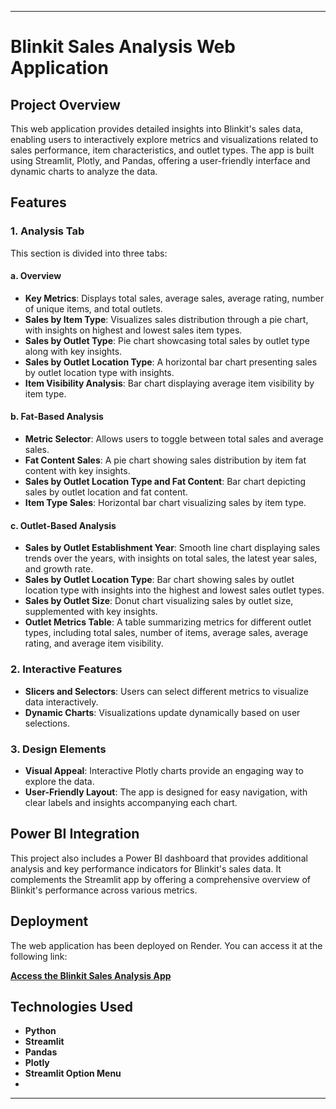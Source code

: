 
---

# Blinkit Sales Analysis Web Application

## Project Overview

This web application provides detailed insights into Blinkit's sales data, enabling users to interactively explore metrics and visualizations related to sales performance, item characteristics, and outlet types. The app is built using Streamlit, Plotly, and Pandas, offering a user-friendly interface and dynamic charts to analyze the data.

## Features

### 1. **Analysis Tab**

This section is divided into three tabs:

#### a. Overview
- **Key Metrics**: Displays total sales, average sales, average rating, number of unique items, and total outlets.
- **Sales by Item Type**: Visualizes sales distribution through a pie chart, with insights on highest and lowest sales item types.
- **Sales by Outlet Type**: Pie chart showcasing total sales by outlet type along with key insights.
- **Sales by Outlet Location Type**: A horizontal bar chart presenting sales by outlet location type with insights.
- **Item Visibility Analysis**: Bar chart displaying average item visibility by item type.

#### b. Fat-Based Analysis
- **Metric Selector**: Allows users to toggle between total sales and average sales.
- **Fat Content Sales**: A pie chart showing sales distribution by item fat content with key insights.
- **Sales by Outlet Location Type and Fat Content**: Bar chart depicting sales by outlet location and fat content.
- **Item Type Sales**: Horizontal bar chart visualizing sales by item type.

#### c. Outlet-Based Analysis
- **Sales by Outlet Establishment Year**: Smooth line chart displaying sales trends over the years, with insights on total sales, the latest year sales, and growth rate.
- **Sales by Outlet Location Type**: Bar chart showing sales by outlet location type with insights into the highest and lowest sales outlet types.
- **Sales by Outlet Size**: Donut chart visualizing sales by outlet size, supplemented with key insights.
- **Outlet Metrics Table**: A table summarizing metrics for different outlet types, including total sales, number of items, average sales, average rating, and average item visibility.

### 2. **Interactive Features**
- **Slicers and Selectors**: Users can select different metrics to visualize data interactively.
- **Dynamic Charts**: Visualizations update dynamically based on user selections.

### 3. **Design Elements**
- **Visual Appeal**: Interactive Plotly charts provide an engaging way to explore the data.
- **User-Friendly Layout**: The app is designed for easy navigation, with clear labels and insights accompanying each chart.

## Power BI Integration
This project also includes a Power BI dashboard that provides additional analysis and key performance indicators for Blinkit's sales data. It complements the Streamlit app by offering a comprehensive overview of Blinkit's performance across various metrics.

## Deployment

The web application has been deployed on Render. You can access it at the following link:

[**Access the Blinkit Sales Analysis App**](https://blinkit-sales-analysis.onrender.com)

## Technologies Used
- **Python**
- **Streamlit**
- **Pandas**
- **Plotly**
- **Streamlit Option Menu**
- 
---
